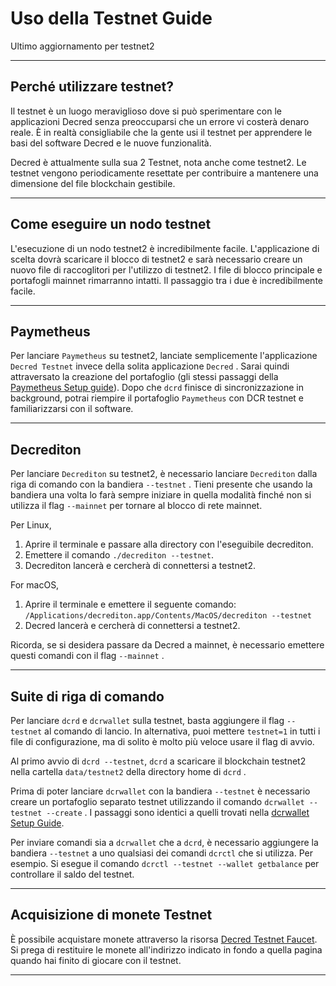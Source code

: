 # Uso della Testnet Guide

Ultimo aggiornamento per testnet2

---

## Perché utilizzare testnet?

Il testnet è un luogo meraviglioso dove si può sperimentare con le applicazioni Decred senza preoccuparsi che un errore vi costerà denaro reale. È in realtà consigliabile che la gente usi il testnet per apprendere le basi del software Decred e le nuove funzionalità.

Decred è attualmente sulla sua 2 Testnet, nota anche come testnet2. Le testnet vengono periodicamente resettate per contribuire a mantenere una dimensione del file blockchain gestibile. 

---

## Come eseguire un nodo testnet

L'esecuzione di un nodo testnet2 è incredibilmente facile. L'applicazione di scelta dovrà scaricare il blocco di testnet2 e sarà necessario creare un nuovo file di raccoglitori per l'utilizzo di testnet2. I file di blocco principale e portafogli mainnet rimarranno intatti. Il passaggio tra i due è incredibilmente facile.

---

## Paymetheus

Per lanciare `Paymetheus` su testnet2, lanciate semplicemente l'applicazione `Decred Testnet` invece della solita applicazione `Decred` . Sarai quindi attraversato la creazione del portafoglio (gli stessi passaggi della [Paymetheus Setup guide](/getting-started/user-guides/paymetheus.md)). Dopo che `dcrd` finisce di sincronizzazione in background, potrai riempire il portafoglio `Paymetheus` con DCR testnet e familiarizzarsi con il software.

---

## Decrediton 

Per lanciare `Decrediton` su testnet2, è necessario lanciare `Decrediton` dalla riga di comando con la bandiera `--testnet` . Tieni presente che usando la bandiera una volta lo farà sempre iniziare in quella modalità finché non si utilizza il flag `--mainnet` per tornare al blocco di rete mainnet.

Per Linux, 

1. Aprire il terminale e passare alla directory con l'eseguibile decrediton.
2. Emettere il comando `./decrediton --testnet`.
3. Decrediton lancerà e cercherà di connettersi a testnet2.

For macOS,

1. Aprire il terminale e emettere il seguente comando: `/Applications/decrediton.app/Contents/MacOS/decrediton --testnet`
2. Decred lancerà e cercherà di connettersi a testnet2.

Ricorda, se si desidera passare da Decred a mainnet, è necessario emettere questi comandi con il flag  `--mainnet` .

___ 

## Suite di riga di comando

Per lanciare `dcrd` e `dcrwallet` sulla testnet, basta aggiungere il flag `--testnet` al comando di lancio. In alternativa, puoi mettere `testnet=1` in tutti i file di configurazione, ma di solito è molto più veloce usare il flag di avvio.

Al primo avvio di `dcrd --testnet`, `dcrd` a scaricare il blockchain testnet2 nella cartella `data/testnet2` della directory home di `dcrd` .

Prima di poter lanciare `dcrwallet` con la bandiera `--testnet` è necessario creare un portafoglio separato testnet utilizzando il comando `dcrwallet --testnet --create` . I passaggi sono identici a quelli trovati nella [dcrwallet Setup Guide](/getting-started/user-guides/dcrwallet-setup.md). 

Per inviare comandi sia a `dcrwallet` che a `dcrd`, è necessario aggiungere la bandiera `--testnet` a uno qualsiasi dei comandi `dcrctl` che si utilizza. Per esempio. Si esegue il comando `dcrctl --testnet --wallet getbalance` per controllare il saldo del testnet. 

---

## Acquisizione di monete Testnet

È possibile acquistare monete attraverso la risorsa [Decred Testnet Faucet](https://faucet.decred.org). Si prega di restituire le monete all'indirizzo indicato in fondo a quella pagina quando hai finito di giocare con il testnet.

---

